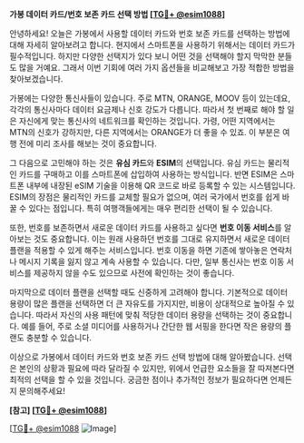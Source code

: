 **가봉 데이터 카드/번호 보존 카드 선택 방법 [[TG💪+ @esim1088](https://t.me/s/esim1088)]**

안녕하세요! 오늘은 가봉에서 사용할 데이터 카드와 번호 보존 카드를 선택하는 방법에 대해 자세히 알아보려고 합니다. 현지에서 스마트폰을 사용하기 위해서는 데이터 카드가 필수적입니다. 하지만 다양한 선택지가 있다 보니 어떤 것을 선택해야 할지 막막한 분들도 많을 거예요. 그래서 이번 기회에 여러 가지 옵션들을 비교해보고 가장 적합한 방법을 찾아보겠습니다.

가봉에는 다양한 통신사들이 있습니다. 주로 MTN, ORANGE, MOOV 등이 있는데요, 각각의 통신사마다 데이터 요금제나 신호 강도가 다릅니다. 따라서 첫 번째로 해야 할 일은 자신에게 맞는 통신사의 네트워크를 확인하는 것입니다. 가령, 어떤 지역에서는 MTN의 신호가 강하지만, 다른 지역에서는 ORANGE가 더 좋을 수 있죠. 이 부분은 여행 전에 미리 조사를 해보는 것이 중요합니다.

그 다음으로 고민해야 하는 것은 **유심 카드**와 **ESIM**의 선택입니다. 유심 카드는 물리적인 카드를 구매하고 이를 스마트폰에 삽입하여 사용하는 방식입니다. 반면 ESIM은 스마트폰 내부에 내장된 eSIM 기술을 이용해 QR 코드로 바로 등록할 수 있는 시스템입니다. ESIM의 장점은 물리적인 카드를 교체할 필요가 없으며, 여러 국가에서 번호를 쉽게 바꿀 수 있다는 점입니다. 특히 여행객들에게는 매우 편리한 선택이 될 수 있습니다.

또한, 번호를 보존하면서 새로운 데이터 카드를 사용하고 싶다면 **번호 이동 서비스**를 알아보는 것도 중요합니다. 이는 원래 사용하던 번호를 그대로 유지하면서 새로운 데이터 플랜을 적용할 수 있게 해주는 서비스입니다. 번호 이동을 하면 기존에 쌓아놓은 연락처나 메시지 기록을 잃지 않고 계속 사용할 수 있습니다. 다만, 일부 통신사는 번호 이동 서비스를 제공하지 않을 수도 있으므로 사전에 확인하는 것이 좋습니다.

마지막으로 데이터 플랜을 선택할 때도 신중하게 고려해야 합니다. 기본적으로 데이터 용량이 많은 플랜을 선택하면 더 큰 자유도를 가지지만, 비용이 상대적으로 높아질 수 있습니다. 따라서 자신의 사용 패턴에 맞춰 적당한 데이터 용량을 선택하는 것이 중요합니다. 예를 들어, 주로 소셜 미디어를 사용하거나 간단한 웹 서핑을 한다면 작은 용량의 플랜도 충분할 수 있습니다.

이상으로 가봉에서 데이터 카드와 번호 보존 카드 선택 방법에 대해 알아봤습니다. 선택은 본인의 상황과 필요에 따라 달라질 수 있지만, 위에서 언급한 요소들을 잘 따져본다면 최적의 선택을 할 수 있을 것입니다. 궁금한 점이나 추가적인 정보가 필요하다면 언제든지 문의해주세요! 

**[참고] [[TG💪+ @esim1088](https://t.me/s/esim1088)]**

[[TG💪+ @esim1088](https://t.me/s/esim1088) ![Image](https://i.postimg.cc/Y0z9fWf4/image.png)]